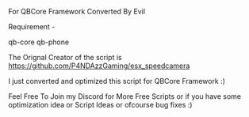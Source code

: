 For QBCore Framework
Converted By Evil

Requirement - 

qb-core
qb-phone

The Orignal Creator of the script is 
https://github.com/P4NDAzzGaming/esx_speedcamera

I just converted and optimized this script for QBCore Framework :)

Feel Free To Join my Discord for More Free Scripts or if you have some optimization idea or Script Ideas or ofcourse bug fixes :)